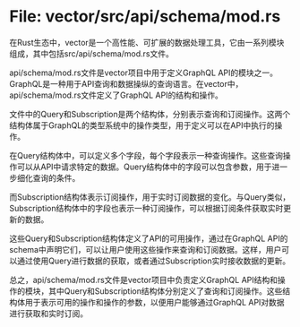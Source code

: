 # File: vector/src/api/schema/mod.rs

在Rust生态中，vector是一个高性能、可扩展的数据处理工具，它由一系列模块组成，其中包括src/api/schema/mod.rs文件。

api/schema/mod.rs文件是vector项目中用于定义GraphQL API的模块之一。GraphQL是一种用于API查询和数据操纵的查询语言。在vector中，api/schema/mod.rs文件定义了GraphQL API的结构和操作。

文件中的Query和Subscription是两个结构体，分别表示查询和订阅操作。这两个结构体属于GraphQL的类型系统中的操作类型，用于定义可以在API中执行的操作。

在Query结构体中，可以定义多个字段，每个字段表示一种查询操作。这些查询操作可以从API中请求特定的数据。Query结构体中的字段可以包含参数，用于进一步细化查询的条件。

而Subscription结构体表示订阅操作，用于实时订阅数据的变化。与Query类似，Subscription结构体中的字段也表示一种订阅操作，可以根据订阅条件获取实时更新的数据。

这些Query和Subscription结构体定义了API的可用操作，通过在GraphQL API的schema中声明它们，可以让用户使用这些操作来查询和订阅数据。这样，用户可以通过使用Query进行数据的获取，或者通过Subscription实时接收数据的更新。

总之，api/schema/mod.rs文件是vector项目中负责定义GraphQL API结构和操作的模块，其中Query和Subscription结构体分别定义了查询和订阅操作。这些结构体用于表示可用的操作和操作的参数，以便用户能够通过GraphQL API对数据进行获取和实时订阅。

